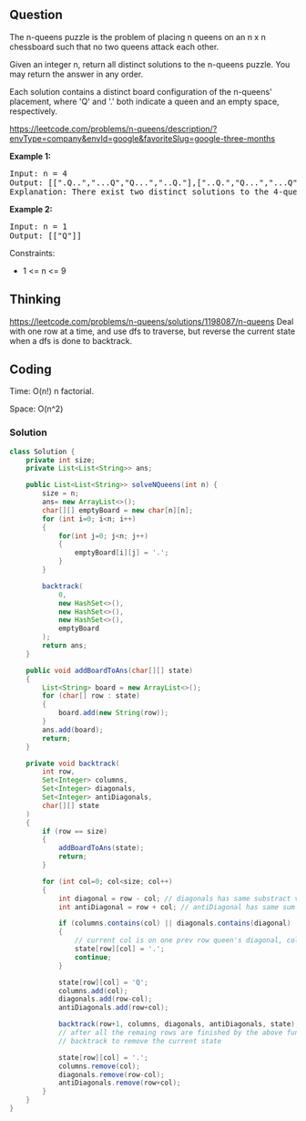 ## Question
The n-queens puzzle is the problem of placing n queens on an n x n chessboard such that no two queens attack each other.  
  
Given an integer n, return all distinct solutions to the n-queens puzzle. You may return the answer in any order.  
  
Each solution contains a distinct board configuration of the n-queens' placement, where 'Q' and '.' both indicate a queen and an empty space, respectively.  
  
https://leetcode.com/problems/n-queens/description/?envType=company&envId=google&favoriteSlug=google-three-months

**Example 1:**
<pre>
Input: n = 4
Output: [[".Q..","...Q","Q...","..Q."],["..Q.","Q...","...Q",".Q.."]]
Explanation: There exist two distinct solutions to the 4-queens puzzle as shown above
</pre>

**Example 2:**
<pre>
Input: n = 1
Output: [["Q"]]
</pre>

Constraints:  
* 1 <= n <= 9

## Thinking
https://leetcode.com/problems/n-queens/solutions/1198087/n-queens
Deal with one row at a time, and use dfs to traverse, but reverse the current state when a dfs is done to backtrack.

## Coding
Time: O(n!) n factorial.    
  
Space: O(n^2) 

### Solution
```java
class Solution {
    private int size;
    private List<List<String>> ans;

    public List<List<String>> solveNQueens(int n) {
        size = n;
        ans= new ArrayList<>();
        char[][] emptyBoard = new char[n][n];
        for (int i=0; i<n; i++)
        {
            for(int j=0; j<n; j++)
            {
                emptyBoard[i][j] = '.';
            }
        }

        backtrack(
            0, 
            new HashSet<>(), 
            new HashSet<>(), 
            new HashSet<>(), 
            emptyBoard
        );
        return ans;
    }

    public void addBoardToAns(char[][] state)
    {
        List<String> board = new ArrayList<>();
        for (char[] row : state)
        {
            board.add(new String(row));
        }
        ans.add(board);
        return;
    }

    private void backtrack(
        int row, 
        Set<Integer> columns,
        Set<Integer> diagonals,
        Set<Integer> antiDiagonals,
        char[][] state
    )
    {
        if (row == size)
        {
            addBoardToAns(state);
            return;
        }

        for (int col=0; col<size; col++)
        {
            int diagonal = row - col; // diagonals has same substract value
            int antiDiagonal = row + col; // antiDiagonal has same sum value

            if (columns.contains(col) || diagonals.contains(diagonal) || antiDiagonals.contains(antiDiagonal))
            {
                // current col is on one prev row queen's diagonal, col or anti
                state[row][col] = '.';
                continue;
            }

            state[row][col] = 'Q';
            columns.add(col);
            diagonals.add(row-col);
            antiDiagonals.add(row+col);

            backtrack(row+1, columns, diagonals, antiDiagonals, state);
            // after all the remaing rows are finished by the above function
            // backtrack to remove the current state

            state[row][col] = '.';
            columns.remove(col);
            diagonals.remove(row-col);
            antiDiagonals.remove(row+col);
        }
    }
}
```
